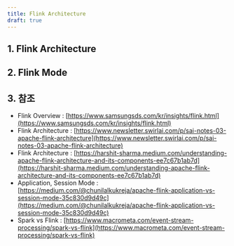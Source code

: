 ```yaml
---
title: Flink Architecture
draft: true
---
```


## 1. Flink Architecture

## 2. Flink Mode

## 3. 참조

* Flink Overview : [https://www.samsungsds.com/kr/insights/flink.html](https://www.samsungsds.com/kr/insights/flink.html)
* Flink Architecture : [https://www.newsletter.swirlai.com/p/sai-notes-03-apache-flink-architecture](https://www.newsletter.swirlai.com/p/sai-notes-03-apache-flink-architecture)
* Flink Architecture : [https://harshit-sharma.medium.com/understanding-apache-flink-architecture-and-its-components-ee7c67b1ab7d](https://harshit-sharma.medium.com/understanding-apache-flink-architecture-and-its-components-ee7c67b1ab7d)
* Application, Session Mode : [https://medium.com/@chunilalkukreja/apache-flink-application-vs-session-mode-35c830d9d49c](https://medium.com/@chunilalkukreja/apache-flink-application-vs-session-mode-35c830d9d49c)
* Spark vs Flink : [https://www.macrometa.com/event-stream-processing/spark-vs-flink](https://www.macrometa.com/event-stream-processing/spark-vs-flink)